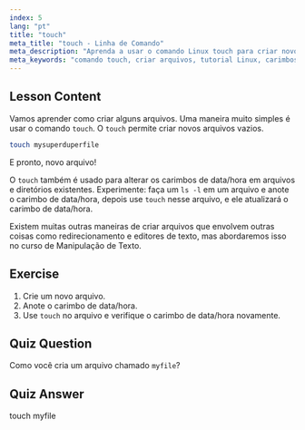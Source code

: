 ```yaml
---
index: 5
lang: "pt"
title: "touch"
meta_title: "touch - Linha de Comando"
meta_description: "Aprenda a usar o comando Linux touch para criar novos arquivos e atualizar carimbos de data/hora. Este guia para iniciantes ajuda você a entender o gerenciamento de arquivos."
meta_keywords: "comando touch, criar arquivos, tutorial Linux, carimbos de data/hora de arquivos, Linux para iniciantes, guia Linux, comandos básicos"
---
```


## Lesson Content

Vamos aprender como criar alguns arquivos. Uma maneira muito simples é usar o comando `touch`. O `touch` permite criar novos arquivos vazios.

```bash
touch mysuperduperfile
```

E pronto, novo arquivo!

O `touch` também é usado para alterar os carimbos de data/hora em arquivos e diretórios existentes. Experimente: faça um `ls -l` em um arquivo e anote o carimbo de data/hora, depois use `touch` nesse arquivo, e ele atualizará o carimbo de data/hora.

Existem muitas outras maneiras de criar arquivos que envolvem outras coisas como redirecionamento e editores de texto, mas abordaremos isso no curso de Manipulação de Texto.

## Exercise

1. Crie um novo arquivo.
2. Anote o carimbo de data/hora.
3. Use `touch` no arquivo e verifique o carimbo de data/hora novamente.

## Quiz Question

Como você cria um arquivo chamado `myfile`?

## Quiz Answer

touch myfile
